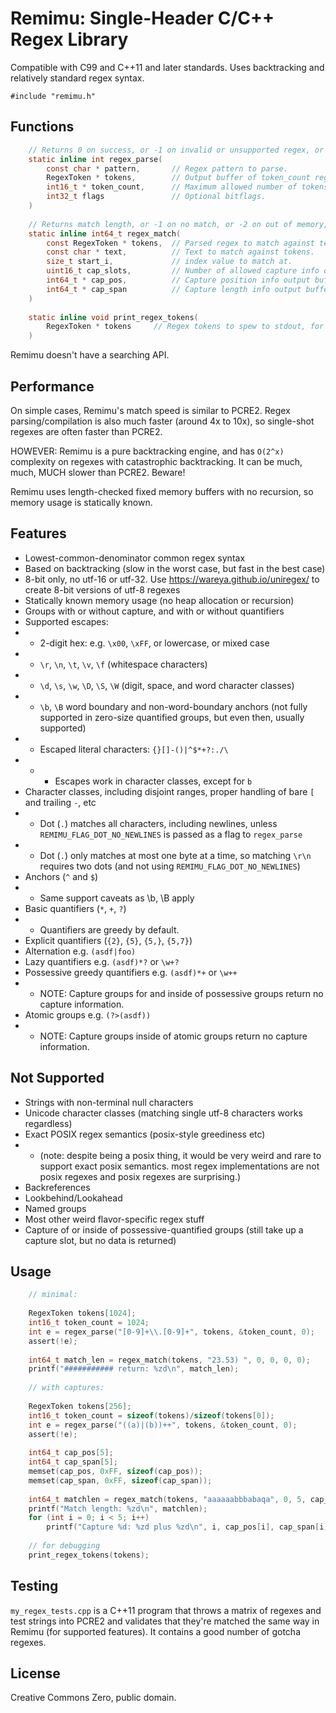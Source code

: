 # Remimu: Single-Header C/C++ Regex Library

Compatible with C99 and C++11 and later standards. Uses backtracking and relatively standard regex syntax.

    #include "remimu.h"

## Functions
```c
    // Returns 0 on success, or -1 on invalid or unsupported regex, or -2 on not enough tokens given to parse regex.
    static inline int regex_parse(
        const char * pattern,       // Regex pattern to parse.
        RegexToken * tokens,        // Output buffer of token_count regex tokens.
        int16_t * token_count,      // Maximum allowed number of tokens to write
        int32_t flags               // Optional bitflags.
    )
    
    // Returns match length, or -1 on no match, or -2 on out of memory, or -3 if the regex is invalid.
    static inline int64_t regex_match(
        const RegexToken * tokens,  // Parsed regex to match against text.
        const char * text,          // Text to match against tokens.
        size_t start_i,             // index value to match at.
        uint16_t cap_slots,         // Number of allowed capture info output slots.
        int64_t * cap_pos,          // Capture position info output buffer.
        int64_t * cap_span          // Capture length info output buffer.
    ) 
    
    static inline void print_regex_tokens(
        RegexToken * tokens     // Regex tokens to spew to stdout, for debugging.
    )
```
Remimu doesn't have a searching API.

## Performance

On simple cases, Remimu's match speed is similar to PCRE2. Regex parsing/compilation is also much faster (around 4x to 10x), so single-shot regexes are often faster than PCRE2.

HOWEVER: Remimu is a pure backtracking engine, and has `O(2^x)` complexity on regexes with catastrophic backtracking. It can be much, much, MUCH slower than PCRE2. Beware!

Remimu uses length-checked fixed memory buffers with no recursion, so memory usage is statically known.

## Features

- Lowest-common-denominator common regex syntax
- Based on backtracking (slow in the worst case, but fast in the best case)
- 8-bit only, no utf-16 or utf-32. Use https://wareya.github.io/uniregex/ to create 8-bit versions of utf-8 regexes
- Statically known memory usage (no heap allocation or recursion)
- Groups with or without capture, and with or without quantifiers
- Supported escapes:
- - 2-digit hex: e.g. `\x00`, `\xFF`, or lowercase, or mixed case
- - `\r`, `\n`, `\t`, `\v`, `\f` (whitespace characters)
- - `\d`, `\s`, `\w`, `\D`, `\S`, `\W` (digit, space, and word character classes)
- - `\b`, `\B` word boundary and non-word-boundary anchors (not fully supported in zero-size quantified groups, but even then, usually supported)
- - Escaped literal characters: `{}[]-()|^$*+?:./\`
- - - Escapes work in character classes, except for `b`
- Character classes, including disjoint ranges, proper handling of bare `[` and trailing `-`, etc
- - Dot (`.`) matches all characters, including newlines, unless `REMIMU_FLAG_DOT_NO_NEWLINES` is passed as a flag to `regex_parse`
- - Dot (`.`) only matches at most one byte at a time, so matching `\r\n` requires two dots (and not using `REMIMU_FLAG_DOT_NO_NEWLINES`)
- Anchors (`^` and `$`)
- - Same support caveats as \b, \B apply
- Basic quantifiers (`*`, `+`, `?`)
- - Quantifiers are greedy by default.
- Explicit quantifiers (`{2}`, `{5}`, `{5,}`, `{5,7}`)
- Alternation e.g. `(asdf|foo)`
- Lazy quantifiers e.g. `(asdf)*?` or `\w+?`
- Possessive greedy quantifiers e.g. `(asdf)*+` or `\w++`
- - NOTE: Capture groups for and inside of possessive groups return no capture information.
- Atomic groups e.g. `(?>(asdf))`
- - NOTE: Capture groups inside of atomic groups return no capture information.

## Not Supported

- Strings with non-terminal null characters
- Unicode character classes (matching single utf-8 characters works regardless)
- Exact POSIX regex semantics (posix-style greediness etc)
- - (note: despite being a posix thing, it would be very weird and rare to support exact posix semantics. most regex implementations are not posix regexes and posix regexes are surprising.)
- Backreferences
- Lookbehind/Lookahead
- Named groups
- Most other weird flavor-specific regex stuff
- Capture of or inside of possessive-quantified groups (still take up a capture slot, but no data is returned)

## Usage
```c
    // minimal:
    
    RegexToken tokens[1024];
    int16_t token_count = 1024;
    int e = regex_parse("[0-9]+\\.[0-9]+", tokens, &token_count, 0);
    assert(!e);
    
    int64_t match_len = regex_match(tokens, "23.53) ", 0, 0, 0, 0);
    printf("########### return: %zd\n", match_len);
    
    // with captures:
    
    RegexToken tokens[256];
    int16_t token_count = sizeof(tokens)/sizeof(tokens[0]);
    int e = regex_parse("((a)|(b))++", tokens, &token_count, 0);
    assert(!e);
    
    int64_t cap_pos[5];
    int64_t cap_span[5];
    memset(cap_pos, 0xFF, sizeof(cap_pos));
    memset(cap_span, 0xFF, sizeof(cap_span));
    
    int64_t matchlen = regex_match(tokens, "aaaaaabbbabaqa", 0, 5, cap_pos, cap_span);
    printf("Match length: %zd\n", matchlen);
    for (int i = 0; i < 5; i++)
        printf("Capture %d: %zd plus %zd\n", i, cap_pos[i], cap_span[i]);
        
    // for debugging
    print_regex_tokens(tokens);
```
## Testing

`my_regex_tests.cpp` is a C++11 program that throws a matrix of regexes and test strings into PCRE2 and validates that they're matched the same way in Remimu (for supported features). It contains a good number of gotcha regexes.

## License

Creative Commons Zero, public domain.
